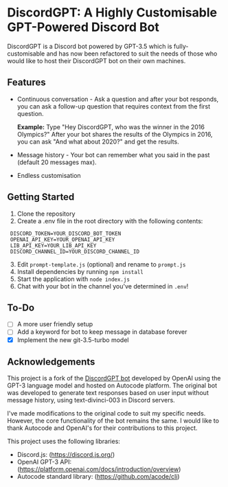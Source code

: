 # DiscordGPT: A Highly Customisable GPT-Powered Discord Bot #
DiscordGPT is a Discord bot powered by GPT-3.5 which is fully-customisable and has now been refactored to suit the needs of those who would like to host their DiscordGPT bot on their own machines. 

## Features ##
* Continuous conversation - Ask a question and after your bot responds, you can ask a follow-up question that requires context from the first question.
  
  **Example:** Type "Hey DiscordGPT, who was the winner in the 2016 Olympics?" After your bot shares the results of the Olympics in 2016, you can ask "And what about 2020?" and get the results.
* Message history - Your bot can remember what you said in the past (default 20 messages max). 
* Endless customisation

## Getting Started ##
1. Clone the repository
2. Create a .env file in the root directory with the following contents:
  ```.env
   DISCORD_TOKEN=YOUR_DISCORD_BOT_TOKEN
   OPENAI_API_KEY=YOUR_OPENAI_API_KEY
   LIB_API_KEY=YOUR_LIB_API_KEY
   DISCORD_CHANNEL_ID=YOUR_DISCORD_CHANNEL_ID
   ```
3. Edit `prompt-template.js` (optional) and rename to `prompt.js`
4. Install dependencies by running `npm install`
5. Start the application with `node index.js`
6. Chat with your bot in the channel you've determined in `.env`!

## To-Do ##
- [ ] A more user friendly setup
- [ ] Add a keyword for bot to keep message in database forever
- [x] Implement the new git-3.5-turbo model

## Acknowledgements ##
This project is a fork of the [DiscordGPT bot](https://autocode.com/openai/templates/discord-gpt/) developed by OpenAI using the GPT-3 language model and hosted on Autocode platform. The original bot was developed to generate text responses based on user input without message history, using text-divinci-003 in Discord servers.

I've made modifications to the original code to suit my specific needs. However, the core functionality of the bot remains the same. I would like to thank Autocode and OpenAI's for their contributions to this project.

This project uses the following libraries:

* Discord.js: (https://discord.js.org/)
* OpenAI GPT-3 API: (https://platform.openai.com/docs/introduction/overview)
* Autocode standard library: (https://github.com/acode/cli)
